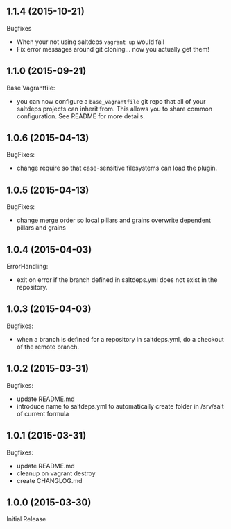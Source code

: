 ## 1.1.4 (2015-10-21)

Bugfixes
  - When your not using saltdeps `vagrant up` would fail
  - Fix error messages around git cloning... now you actually get them!

## 1.1.0 (2015-09-21)

Base Vagrantfile:
  - you can now configure a `base_vagrantfile` git repo that all of your saltdeps projects can inherit from. This allows you to share common configuration. See README for more details.

## 1.0.6 (2015-04-13)

BugFixes:
  - change require so that case-sensitive filesystems can load the plugin.

## 1.0.5 (2015-04-13)

BugFixes:

  - change merge order so local pillars and grains overwrite dependent pillars and grains

## 1.0.4 (2015-04-03)

ErrorHandling:

  - exit on error if the branch defined in saltdeps.yml does not exist in the repository.

## 1.0.3 (2015-04-03)

Bugfixes:

  - when a branch is defined for a repository in saltdeps.yml, do a checkout of the remote branch.

## 1.0.2 (2015-03-31)

Bugfixes:

  - update README.md
  - introduce name to saltdeps.yml to automatically create folder in /srv/salt of current formula

## 1.0.1 (2015-03-31)

Bugfixes:

  - update README.md
  - cleanup on vagrant destroy
  - create CHANGLOG.md

## 1.0.0 (2015-03-30)

Initial Release

